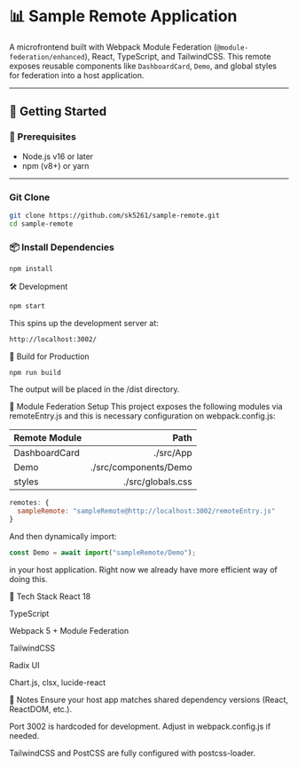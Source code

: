 # 📊 Sample Remote Application

A microfrontend built with Webpack Module Federation (`@module-federation/enhanced`), React, TypeScript, and TailwindCSS. This remote exposes reusable components like `DashboardCard`, `Demo`, and global styles for federation into a host application.

---

## 🚀 Getting Started

### 🔧 Prerequisites

- Node.js v16 or later
- npm (v8+) or yarn

---

### Git Clone

```bash
git clone https://github.com/sk5261/sample-remote.git
cd sample-remote
```

### 📦 Install Dependencies

```bash
npm install
```

🛠️ Development
```bash
npm start
```
This spins up the development server at:

```bash
http://localhost:3002/
```

🧪 Build for Production

```bash
npm run build
```
The output will be placed in the /dist directory.

📡 Module Federation Setup
This project exposes the following modules via remoteEntry.js and this is necessary configuration on webpack.config.js:

| Remote Module | Path                       |
|:--------------|---------------------------:|
| DashboardCard | ./src/App                  |
| Demo          | ./src/components/Demo      |
| styles        | ./src/globals.css          |




```js
remotes: {
  sampleRemote: "sampleRemote@http://localhost:3002/remoteEntry.js"
}
```
And then dynamically import:

```js
const Demo = await import("sampleRemote/Demo");
```
in your host application. Right now we already have more efficient way of doing this.

🧰 Tech Stack
React 18

TypeScript

Webpack 5 + Module Federation

TailwindCSS

Radix UI

Chart.js, clsx, lucide-react

📝 Notes
Ensure your host app matches shared dependency versions (React, ReactDOM, etc.).

Port 3002 is hardcoded for development. Adjust in webpack.config.js if needed.

TailwindCSS and PostCSS are fully configured with postcss-loader.
